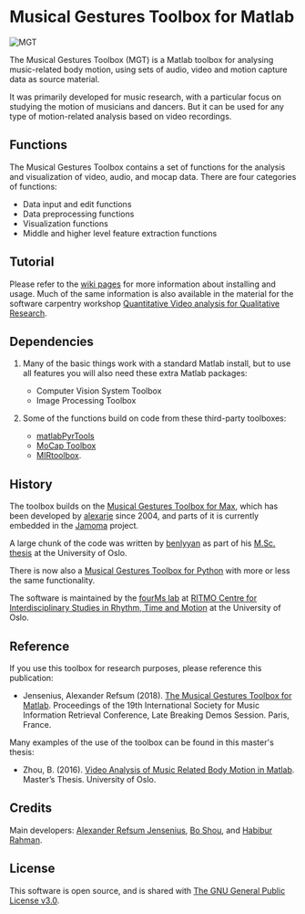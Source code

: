 # Musical Gestures Toolbox for Matlab

![MGT](documentation/figures/promo/mgt-matlab-promo-crop.png)

The Musical Gestures Toolbox (MGT) is a Matlab toolbox for analysing music-related body motion, using sets of audio, video and motion capture data as source material.

It was primarily developed for music research, with a particular focus on studying the motion of musicians and dancers. But it can be used for any type of motion-related analysis based on video recordings.

## Functions

The Musical Gestures Toolbox contains a set of functions for the analysis and visualization of video, audio, and mocap data. There are four categories of functions:

- Data input and edit functions
- Data preprocessing functions
- Visualization functions
- Middle and higher level feature extraction functions

## Tutorial

Please refer to the [wiki pages](https://github.com/fourMs/MGT-matlab/wiki) for more information about installing and usage. Much of the same information is also available in the material for the software carpentry workshop [Quantitative Video analysis for Qualitative Research](https://alexarje.github.io/video-analysis-workshop/).


## Dependencies

1. Many of the basic things work with a standard Matlab install, but to use all features you will also need these extra Matlab packages:

    - Computer Vision System Toolbox
    - Image Processing Toolbox

2. Some of the functions build on code from these third-party toolboxes:

    - [matlabPyrTools](https://github.com/LabForComputationalVision/matlabPyrTools/archive/master.zip)
    - [MoCap Toolbox](https://www.jyu.fi/hum/laitokset/musiikki/en/research/coe/materials/mocaptoolbox)
    - [MIRtoolbox](https://www.jyu.fi/hum/laitokset/musiikki/en/research/coe/materials/mirtoolbox).

## History

The toolbox builds on the [Musical Gestures Toolbox for Max](http://www.uio.no/english/research/groups/fourms/downloads/software/musicalgesturestoolbox/), which has been developed by [alexarje](https://github.com/alexarje) since 2004, and parts of it is currently embedded in the [Jamoma](http://www.jamoma.org) project.

A large chunk of the code was written by [benlyyan](https://github.com/benlyyan) as part of his [M.Sc. thesis](https://www.duo.uio.no/handle/10852/51118) at the University of Oslo.

There is now also a [Musical Gestures Toolbox for Python](https://github.com/fourMs/MGT-python) with more or less the same functionality.

The software is maintained by the [fourMs lab](https://github.com/fourMs) at [RITMO Centre for Interdisciplinary Studies in Rhythm, Time and Motion](https://www.uio.no/ritmo/english/) at the University of Oslo.

## Reference

If you use this toolbox for research purposes, please reference this publication:

- Jensenius, Alexander Refsum (2018). [The Musical Gestures Toolbox for Matlab](http://hdl.handle.net/10852/65559). Proceedings of the 19th International Society for Music Information Retrieval Conference, Late Breaking Demos Session. Paris, France.

Many examples of the use of the toolbox can be found in this master's thesis: 

- Zhou, B. (2016). [Video Analysis of Music Related Body Motion in Matlab](http://urn.nb.no/URN:NBN:no-54640). Master’s Thesis. University of Oslo.


## Credits

Main developers: [Alexander Refsum Jensenius](http://people.uio.no/alexanje), [Bo Shou](https://github.com/benlyyan), and [Habibur Rahman](https://github.com/emoninet2).

## License

This software is open source, and is shared with [The GNU General Public License v3.0](https://www.gnu.org/licenses/gpl-3.0.html).
